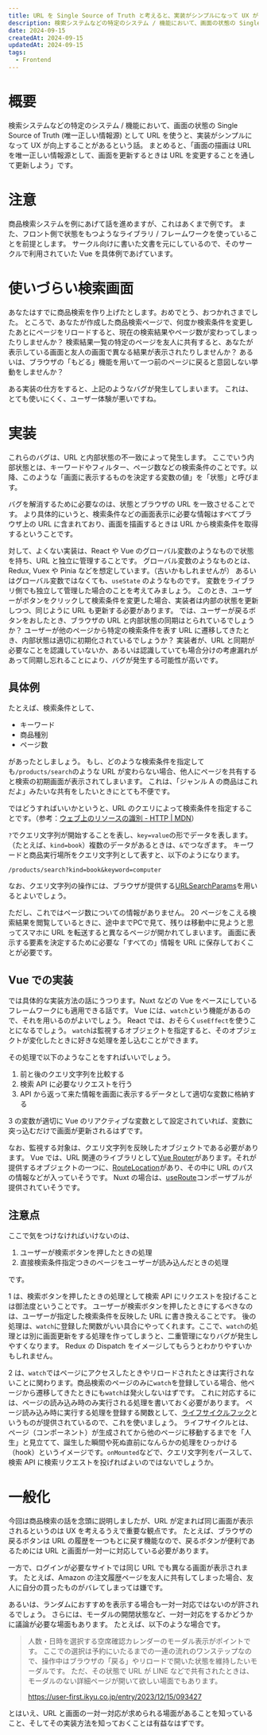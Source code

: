 ```yaml
---
title: URL を Single Source of Truth と考えると、実装がシンプルになって UX が向上することがある
description: 検索システムなどの特定のシステム / 機能において、画面の状態の Single Source of Truth として URL を使うと、実装がシンプルになって UX が向上することがあるという話
date: 2024-09-15
createdAt: 2024-09-15
updatedAt: 2024-09-15
tags:
  - Frontend
---
```


# 概要

検索システムなどの特定のシステム / 機能において、画面の状態の Single Source of Truth (唯一正しい情報源) として URL を使うと、実装がシンプルになって UX が向上することがあるという話。
まとめると、「画面の描画は URL を唯一正しい情報源として、画面を更新するときは URL を変更することを通して更新しよう」です。

# 注意
商品検索システムを例にあげて話を進めますが、これはあくまで例です。
また、フロント側で状態をもつようなライブラリ / フレームワークを使っていることを前提とします。
サークル向けに書いた文書を元にしているので、そのサークルで利用されていた Vue を具体例であげています。


# 使いづらい検索画面

あなたはすでに商品検索を作り上げたとします。おめでとう、おつかれさまでした。
ところで、あなたが作成した商品検索ページで、何度か検索条件を変更したあとにページをリロードすると、現在の検索結果やページ数が変わってしまったりしませんか？
検索結果一覧の特定のページを友人に共有すると、あなたが表示している画面と友人の画面で異なる結果が表示されたりしませんか？
あるいは、ブラウザの「もどる」機能を用いて一つ前のページに戻ると意図しない挙動をしませんか？

ある実装の仕方をすると、上記のようなバグが発生してしまいます。
これは、とても使いにくく、ユーザー体験が悪いですね。

# 実装
これらのバグは、URL と内部状態の不一致によって発生します。
ここでいう内部状態とは、キーワードやフィルター、ページ数などの検索条件のことです。以降、このような「画面に表示するものを決定する変数の値」を「状態」と呼びます。

バグを解消するために必要なのは、状態とブラウザの URL を一致させることです。
より具体的にいうと、検索条件などの画面表示に必要な情報はすべてブラウザ上の URL に含まれており、画面を描画するときは URL から検索条件を取得するということです。

対して、よくない実装は、React や Vue のグローバル変数のようなもので状態を持ち、URL と独立に管理することです。
グローバル変数のようなものとは、Redux, Vuex や Pinia などを想定しています。（古いかもしれませんが）
あるいはグローバル変数ではなくても、`useState` のようなものです。
変数をライブラリ側でも独立して管理した場合のことを考えてみましょう。
このとき、ユーザーがボタンをクリックして検索条件を変更した場合、実装者は内部の状態を更新しつつ、同じように URL も更新する必要があります。
では、ユーザーが戻るボタンをおしたとき、ブラウザの URL と内部状態の同期はとられているでしょうか？
ユーザーが他のページから特定の検索条件を表す URL に遷移してきたとき、内部状態は適切に初期化されているでしょうか？ 
実装者が、URL と同期が必要なことを認識していないか、あるいは認識していても場合分けの考慮漏れがあって同期し忘れることにより、バグが発生する可能性が高いです。

## 具体例
たとえば、検索条件として、

- キーワード
- 商品種別
- ページ数

があったとしましょう。
もし、どのような検索条件を指定しても`/products/search`のような URL が変わらない場合、他人にページを共有すると検索の初期画面が表示されてしまいます。
これは、「ジャンル A の商品はこれだよ」みたいな共有をしたいときにとても不便です。

ではどうすればいいかというと、URL のクエリによって検索条件を指定することです。（参考：[ウェブ上のリソースの識別 - HTTP | MDN](https://developer.mozilla.org/ja/docs/Web/HTTP/Basics_of_HTTP/Identifying_resources_on_the_Web#%E3%82%AF%E3%82%A8%E3%83%AA%E3%83%BC)）

`?`でクエリ文字列が開始することを表し、`key=value`の形でデータを表します。（たとえば、`kind=book`）複数のデータがあるときは、`&`でつなぎます。
キーワードと商品実行場所をクエリ文字列として表すと、以下のようになります。

```
/products/search?kind=book&keyword=computer
```

なお、クエリ文字列の操作には、ブラウザが提供する[URLSearchParams](https://developer.mozilla.org/ja/docs/Web/API/URLSearchParams)を用いるとよいでしょう。

ただし、これではページ数についての情報がありません。
20 ページをこえる検索結果を閲覧しているときに、途中までPCで見て、残りは移動中に見ようと思ってスマホに URL を転送すると異なるページが開かれてしまいます。
画面に表示する要素を決定するために必要な「すべての」情報を URL に保存しておくことが必要です。

## Vue での実装
では具体的な実装方法の話にうつります。Nuxt などの Vue をベースにしているフレームワークにも適用できる話です。
Vue には、`watch`という機能があるので、それを用いるのがよいでしょう。
React では、おそらく`useEffect`を使うことになるでしょう。
`watch`は監視するオブジェクトを指定すると、そのオブジェクトが変化したときに好きな処理を差し込むことができます。

その処理で以下のようなことをすればいいでしょう。

1. 前と後のクエリ文字列を比較する
2. 検索 API に必要なリクエストを行う
3. API から返って来た情報を画面に表示するデータとして適切な変数に格納する

3 の変数が適切に Vue のリアクティブな変数として設定されていれば、変数に突っ込むだけで画面が更新されるはずです。

なお、監視する対象は、クエリ文字列を反映したオブジェクトである必要があります。
Vue では、URL 関連のライブラリとして[Vue Router](https://router.vuejs.org/)があります。それが提供するオブジェクトの一つに、[RouteLocation](https://router.vuejs.org/api/interfaces/RouteLocation.html)があり、その中に URL のパスの情報などが入っていそうです。
Nuxt の場合は、[useRoute](https://nuxt.com/docs/api/composables/use-route)コンポーザブルが提供されていそうです。

## 注意点
ここで気をつけなければいけないのは、
1. ユーザーが検索ボタンを押したときの処理
2. 直接検索条件指定つきのページをユーザーが読み込んだときの処理

です。

1 は、検索ボタンを押したときの処理として検索 API にリクエストを投げることは御法度ということです。
ユーザーが検索ボタンを押したときにするべきなのは、ユーザーが指定した検索条件を反映した URL に書き換えることです。
後の処理は、`watch`に登録した関数がいい具合にやってくれます。ここで、`watch`の処理とは別に画面更新をする処理を作ってしまうと、二重管理になりバグが発生しやすくなります。
Redux の Dispatch をイメージしてもらうとわかりやすいかもしれません。

2 は、`watch`ではページにアクセスしたときやリロードされたときは実行されないことに関わります。商品検索のページのみに`watch`を登録している場合、他ページから遷移してきたときにも`watch`は発火しないはずです。
これに対応するには、ページの読み込み時のみ実行される処理を書いておく必要があります。
ページ読み込み時に実行する処理を登録する関数として、[ライフサイクルフック](https://ja.vuejs.org/guide/essentials/lifecycle.html)というものが提供されているので、これを使いましょう。
ライフサイクルとは、ページ（コンポーネント）が生成されてから他のページに移動するまでを「人生」と見立てて、誕生した瞬間や死ぬ直前になんらかの処理をひっかける（hook）というイメージです。`onMounted`などで、クエリ文字列をパースして、検索 API に検索リクエストを投げればよいのではないでしょうか。

# 一般化
今回は商品検索の話を念頭に説明しましたが、URL が定まれば同じ画面が表示されるというのは UX を考えるうえで重要な観点です。
たとえば、ブラウザの戻るボタンは URL の履歴を一つもとに戻す機能なので、戻るボタンが便利であるためには URL と画面が一対一に対応している必要があります。

一方で、ログインが必要なサイトでは同じ URL でも異なる画面が表示されます。
たとえば、Amazon の注文履歴ページを友人に共有してしまった場合、友人に自分の買ったものがバレてしまっては嫌です。

あるいは、ランダムにおすすめを表示する場合も一対一対応ではないのが許されるでしょう。
さらには、モーダルの開閉状態など、一対一対応をするかどうかに議論が必要な場面もあります。
たとえば、以下のような場合です。

> 人数・日時を選択する空席確認カレンダーのモーダル表示がポイントです。
> ここでの選択は予約にいたるまでの一連の流れのワンステップなので、操作中はブラウザの「戻る」やリロードで開いた状態を維持したいモーダルです。
> ただ、その状態で URL が LINE などで共有されたときは、モーダルのない詳細ページが開いて欲しい場面でもあります。
> 
> https://user-first.ikyu.co.jp/entry/2023/12/15/093427

とはいえ、URL と画面の一対一対応が求められる場面があることを知っていること、そしてその実装方法を知っておくことは有益なはずです。
